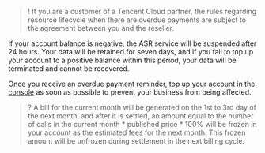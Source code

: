>! If you are a customer of a Tencent Cloud partner, the rules regarding resource lifecycle when there are overdue payments are subject to the agreement between you and the reseller.

If your account balance is negative, the ASR service will be suspended after 24 hours. Your data will be retained for seven days, and if you fail to top up your account to a positive balance within this period, your data will be terminated and cannot be recovered.

Once you receive an overdue payment reminder, top up your account in the [console](https://intl.cloud.tencent.com) as soon as possible to prevent your business from being affected.

>? A bill for the current month will be generated on the 1st to 3rd day of the next month, and after it is settled, an amount equal to the number of calls in the current month * published price * 100% will be frozen in your account as the estimated fees for the next month. This frozen amount will be unfrozen during settlement in the next billing cycle.  
